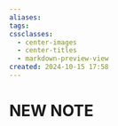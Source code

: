 ```yaml
---
aliases: 
tags: 
cssclasses:
  - center-images
  - center-titles
  - markdown-preview-view
created: 2024-10-15 17:58
---
```






# NEW NOTE
